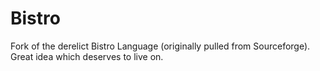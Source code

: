# Bistro
Fork of the derelict Bistro Language (originally pulled from Sourceforge). Great idea which deserves to live on.
